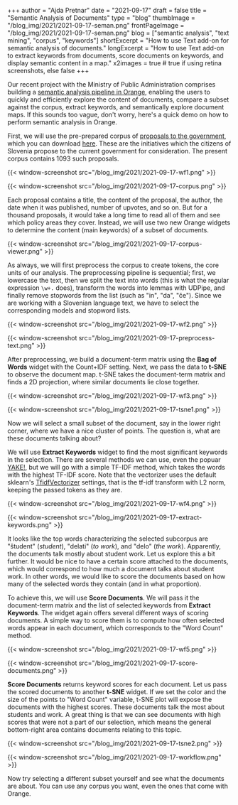 +++
author = "Ajda Pretnar"
date = "2021-09-17"
draft = false
title = "Semantic Analysis of Documents"
type = "blog"
thumbImage = "/blog_img/2021/2021-09-17-seman.png"
frontPageImage = "/blog_img/2021/2021-09-17-seman.png"
blog = ["semantic analysis", "text mining", "corpus", "keywords"]
shortExcerpt = "How to use Text add-on for semantic analysis of documents."
longExcerpt = "How to use Text add-on to extract keywords from documents, score documents on keywords, and display semantic content in a map."
x2images = true  # true if using retina screenshots, else false
+++

Our recent project with the Ministry of Public Administration comprises building a [semantic analysis pipeline in Orange](https://nio.gov.si/nio/asset/semanticni+analizator+besedil?lang=en), enabling the users to quickly and efficiently explore the content of documents, compare a subset against the corpus, extract keywords, and semantically explore document maps. If this sounds too vague, don't worry, here's a quick demo on how to perform semantic analysis in Orange.

First, we will use the pre-prepared corpus of [proposals to the government](https://predlagam.vladi.si/), which you can download [here](http://file.biolab.si/text-semantics/data/predlogi-vladi-1k.tab). These are the initiatives which the citizens of Slovenia propose to the current government for consideration. The present corpus contains 1093 such proposals.

{{< window-screenshot src="/blog_img/2021/2021-09-17-wf1.png" >}}

{{< window-screenshot src="/blog_img/2021/2021-09-17-corpus.png" >}}

Each proposal contains a title, the content of the proposal, the author, the date when it was published, number of upvotes, and so on. But for a thousand proposals, it would take a long time to read all of them and see which policy areas they cover. Instead, we will use two new Orange widgets to determine the content (main keywords) of a subset of documents.

{{< window-screenshot src="/blog_img/2021/2021-09-17-corpus-viewer.png" >}}

As always, we will first preprocess the corpus to create tokens, the core units of our analysis. The preprocessing pipeline is sequential; first, we lowercase the text, then we split the text into words (this is what the regular expression `\w+.` does), transform the words into lemmas with UDPipe, and finally remove stopwords from the list (such as "in", "da", "če"). Since we are working with a Slovenian language text, we have to select the corresponding models and stopword lists.

{{< window-screenshot src="/blog_img/2021/2021-09-17-wf2.png" >}}

{{< window-screenshot src="/blog_img/2021/2021-09-17-preprocess-text.png" >}}

After preprocessing, we build a document-term matrix using the **Bag of Words** widget with the Count+IDF setting. Next, we pass the data to **t-SNE** to observe the document map. t-SNE takes the document-term matrix and finds a 2D projection, where similar documents lie close together.

{{< window-screenshot src="/blog_img/2021/2021-09-17-wf3.png" >}}

{{< window-screenshot src="/blog_img/2021/2021-09-17-tsne1.png" >}}

Now we will select a small subset of the document, say in the lower right corner, where we have a nice cluster of points. The question is, what are these documents talking about?

We will use **Extract Keywords** widget to find the most significant keywords in the selection. There are several methods we can use, even the popuar [YAKE!](https://repositorio.inesctec.pt/bitstream/123456789/7623/1/P-00N-NF5.pdf), but we will go with a simple TF-IDF method, which takes the words with the highest TF-IDF score. Note that the vectorizer uses the default sklearn's [TfidfVectorizer](https://scikit-learn.org/stable/modules/generated/sklearn.feature_extraction.text.TfidfVectorizer.html) settings, that is the tf-idf transform with L2 norm, keeping the passed tokens as they are.

{{< window-screenshot src="/blog_img/2021/2021-09-17-wf4.png" >}}

{{< window-screenshot src="/blog_img/2021/2021-09-17-extract-keywords.png" >}}

It looks like the top words characterizing the selected subcorpus are "študent" (*student*), "delati" (*to work*), and "delo" (*the work*). Apparently, the documents talk mostly about student work. Let us explore this a bit further. It would be nice to have a certain score attached to the documents, which would correspond to how much a document talks about student work. In other words, we would like to score the documents based on how many of the selected words they contain (and in what proportion).

To achieve this, we will use **Score Documents**. We will pass it the document-term matrix and the list of selected keywords from **Extract Keywords**. The widget again offers several different ways of scoring documents. A simple way to score them is to compute how often selected words appear in each document, which corresponds to the "Word Count" method.

{{< window-screenshot src="/blog_img/2021/2021-09-17-wf5.png" >}}

{{< window-screenshot src="/blog_img/2021/2021-09-17-score-documents.png" >}}

**Score Documents** returns keyword scores for each document. Let us pass the scored documents to another **t-SNE** widget. If we set the color and the size of the points to "Word Count" variable, t-SNE plot will expose the documents with the highest scores. These documents talk the most about students and work. A great thing is that we can see documents with high scores that were not a part of our selection, which means the general bottom-right area contains documents relating to this topic.

{{< window-screenshot src="/blog_img/2021/2021-09-17-tsne2.png" >}}

{{< window-screenshot src="/blog_img/2021/2021-09-17-workflow.png" >}}

Now try selecting a different subset yourself and see what the documents are about. You can use any corpus you want, even the ones that come with Orange.
